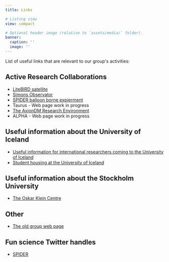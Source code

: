 ```yaml
---
title: Links

# Listing view
view: compact

# Optional header image (relative to `assets/media/` folder).
banner:
  caption: ''
  image: ''
---
```


List of useful links that are relevant to our group's activities:

## Active Research Collaborations
 - [LiteBIRD satellite](https://www.isas.jaxa.jp/en/missions/spacecraft/future/litebird.html)
 - [Simons Observator](https://simonsobservatory.org/)
 - [SPIDER balloon borne expierment](https://spider.princeton.edu/)
 - Taurus - Web page work in progress
 - [The AxionDM Research Environment](https://axiondm.fysik.su.se/)
 - ALPHA - Web page work in progress

## Useful information about the University of Iceland

 - [Useful information for international researchers coming to the University of Iceland](https://english.hi.is/international_staff_services)
 - [Student housing at the University of Iceland](https://www.fs.is/en/student-housing/)

## Useful information about the Stockholm University
 - [The Oskar Klein Centre](http://www.okc.albanova.se/)

## Other
 - [The old group web page](http://www.jon.fysik.su.se/)

## Fun science Twitter handles
 - [SPIDER](https://twitter.com/SPIDER_CMB)
